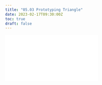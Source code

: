 ```yaml
---
title: "05.03 Prototyping Triangle"
date: 2023-02-17T09:30:00Z
toc: true
draft: false
---
```


![Link to included file content](../../../../electronics/prototyping-triangle.md)
